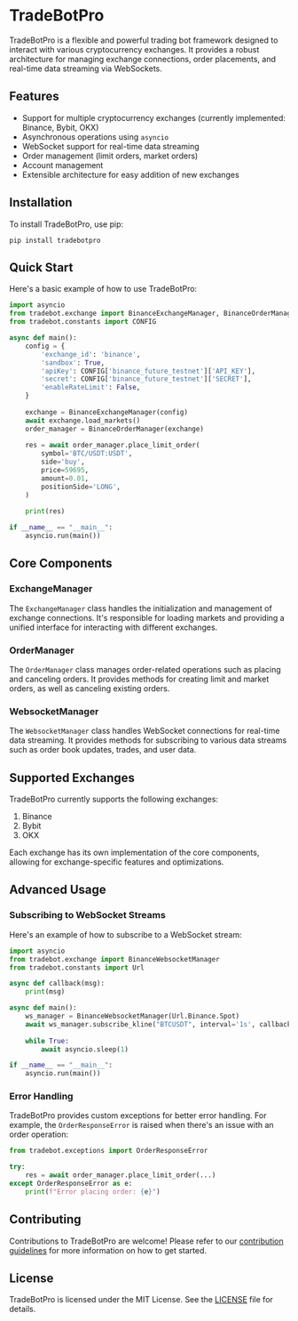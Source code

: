 # TradeBotPro

TradeBotPro is a flexible and powerful trading bot framework designed to interact with various cryptocurrency exchanges. It provides a robust architecture for managing exchange connections, order placements, and real-time data streaming via WebSockets.

## Features

- Support for multiple cryptocurrency exchanges (currently implemented: Binance, Bybit, OKX)
- Asynchronous operations using `asyncio`
- WebSocket support for real-time data streaming
- Order management (limit orders, market orders)
- Account management
- Extensible architecture for easy addition of new exchanges

## Installation

To install TradeBotPro, use pip:

```
pip install tradebotpro
```

## Quick Start

Here's a basic example of how to use TradeBotPro:

```python
import asyncio
from tradebot.exchange import BinanceExchangeManager, BinanceOrderManager
from tradebot.constants import CONFIG

async def main():
    config = {
        'exchange_id': 'binance',
        'sandbox': True,
        'apiKey': CONFIG['binance_future_testnet']['API_KEY'],
        'secret': CONFIG['binance_future_testnet']['SECRET'],
        'enableRateLimit': False,
    }
    
    exchange = BinanceExchangeManager(config)
    await exchange.load_markets()
    order_manager = BinanceOrderManager(exchange)
    
    res = await order_manager.place_limit_order(
        symbol='BTC/USDT:USDT',
        side='buy',
        price=59695,
        amount=0.01,
        positionSide='LONG',
    )
    
    print(res)

if __name__ == "__main__":
    asyncio.run(main())
```

## Core Components

### ExchangeManager

The `ExchangeManager` class handles the initialization and management of exchange connections. It's responsible for loading markets and providing a unified interface for interacting with different exchanges.

### OrderManager

The `OrderManager` class manages order-related operations such as placing and canceling orders. It provides methods for creating limit and market orders, as well as canceling existing orders.

### WebsocketManager

The `WebsocketManager` class handles WebSocket connections for real-time data streaming. It provides methods for subscribing to various data streams such as order book updates, trades, and user data.

## Supported Exchanges

TradeBotPro currently supports the following exchanges:

1. Binance
2. Bybit
3. OKX

Each exchange has its own implementation of the core components, allowing for exchange-specific features and optimizations.

## Advanced Usage

### Subscribing to WebSocket Streams

Here's an example of how to subscribe to a WebSocket stream:

```python
import asyncio
from tradebot.exchange import BinanceWebsocketManager
from tradebot.constants import Url

async def callback(msg):
    print(msg)

async def main():
    ws_manager = BinanceWebsocketManager(Url.Binance.Spot)
    await ws_manager.subscribe_kline("BTCUSDT", interval='1s', callback=callback)
    
    while True:
        await asyncio.sleep(1)

if __name__ == "__main__":
    asyncio.run(main())
```

### Error Handling

TradeBotPro provides custom exceptions for better error handling. For example, the `OrderResponseError` is raised when there's an issue with an order operation:

```python
from tradebot.exceptions import OrderResponseError

try:
    res = await order_manager.place_limit_order(...)
except OrderResponseError as e:
    print(f"Error placing order: {e}")
```

## Contributing

Contributions to TradeBotPro are welcome! Please refer to our [contribution guidelines](CONTRIBUTING.md) for more information on how to get started.

## License

TradeBotPro is licensed under the MIT License. See the [LICENSE](LICENSE) file for details.
